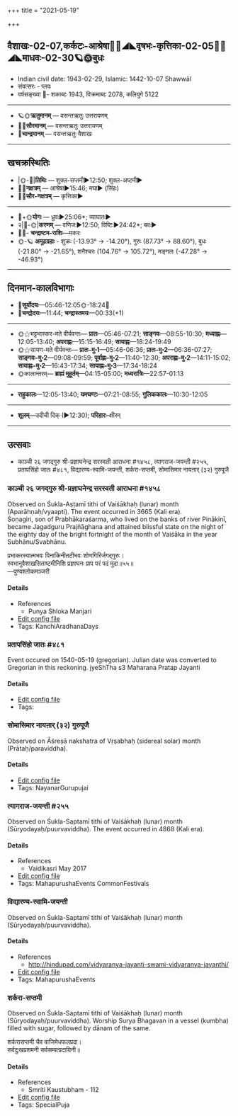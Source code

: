 +++
title = "2021-05-19"

+++
## वैशाखः-02-07,कर्कटः-आश्रेषा🌛🌌◢◣वृषभः-कृत्तिका-02-05🌌🌞◢◣माधवः-02-30🪐🌞बुधः
- Indian civil date: 1943-02-29, Islamic: 1442-10-07 Shawwāl
- संवत्सरः - प्लवः
- वर्षसङ्ख्या 🌛- शकाब्दः 1943, विक्रमाब्दः 2078, कलियुगे 5122
___________________
- 🪐🌞**ऋतुमानम्** — वसन्तऋतुः उत्तरायणम्
- 🌌🌞**सौरमानम्** — वसन्तऋतुः उत्तरायणम्
- 🌛**चान्द्रमानम्** — वसन्तऋतुः वैशाखः
___________________


## खचक्रस्थितिः
- |🌞-🌛|**तिथिः** — शुक्ल-सप्तमी►12:50; शुक्ल-अष्टमी►  
- 🌌🌛**नक्षत्रम्** — आश्रेषा►15:46; मघा► (सिंहः)  
- 🌌🌞**सौर-नक्षत्रम्** — कृत्तिका►  
___________________
- 🌛+🌞**योगः** — ध्रुवः►25:06*; व्याघातः►  
- २|🌛-🌞|**करणम्** — वणिजः►12:50; विष्टिः►24:42*; बवः►  
- 🌌🌛- **चन्द्राष्टम-राशिः**—मकरः  
- 🌞-🪐 **अमूढग्रहाः** - शुक्रः (-13.93° → -14.20°), गुरुः (87.73° → 88.60°), बुधः (-21.80° → -21.65°), शनैश्चरः (104.76° → 105.72°), मङ्गलः (-47.28° → -46.93°)
___________________


## दिनमान-कालविभागाः
- 🌅**सूर्योदयः**—05:46-12:05🌞️-18:24🌇  
- 🌛**चन्द्रोदयः**—11:44; **चन्द्रास्तमयः**—00:33(+1)  
___________________
- 🌞⚝भट्टभास्कर-मते वीर्यवन्तः— **प्रातः**—05:46-07:21; **साङ्गवः**—08:55-10:30; **मध्याह्नः**—12:05-13:40; **अपराह्णः**—15:15-16:49; **सायाह्नः**—18:24-19:49  
- 🌞⚝सायण-मते वीर्यवन्तः— **प्रातः-मु॰1**—05:46-06:36; **प्रातः-मु॰2**—06:36-07:27; **साङ्गवः-मु॰2**—09:08-09:59; **पूर्वाह्णः-मु॰2**—11:40-12:30; **अपराह्णः-मु॰2**—14:11-15:02; **सायाह्नः-मु॰2**—16:43-17:34; **सायाह्नः-मु॰3**—17:34-18:24  
- 🌞कालान्तरम्— **ब्राह्मं मुहूर्तम्**—04:15-05:00; **मध्यरात्रिः**—22:57-01:13  
___________________
- **राहुकालः**—12:05-13:40; **यमघण्टः**—07:21-08:55; **गुलिककालः**—10:30-12:05  
___________________
- **शूलम्**—उदीची दिक् (►12:30); **परिहारः**–क्षीरम्  
___________________

## उत्सवाः
- काञ्ची २६ जगद्गुरु श्री-प्रज्ञाघनेन्द्र सरस्वती आराधना #१४५८, त्यागराज-जयन्ती #२५५, प्रतापसिंहो जातः #४८१, विद्यारण्य-स्वामि-जयन्ती, शर्करा-सप्तमी, सोमासिमार नायऩार् (३२) गुरुपूजै
### काञ्ची २६ जगद्गुरु श्री-प्रज्ञाघनेन्द्र सरस्वती आराधना #१४५८

Observed on Śukla-Aṣṭamī tithi of Vaiśākhaḥ (lunar) month (Aparāhṇaḥ/vyaapti). The event occurred in 3665 (Kali era).  
Śoṇagiri, son of Prabhākaraśarma, who lived on the banks of river Pinākinī, became Jagadguru Prajñāghana and attained blissful state on the night of the eighty day of the bright fortnight of the month of Vaiśāka in the year Subhānu/Svabhānu.

प्रभाकरस्यात्मभवः पिनाकिनीतटीभवः शोणगिरिर्जगद्गुरुः।  
स्वभानुवैशाखसिताष्टमीनिशि प्रज्ञाघनः प्राप परं पदं मुदा॥५५॥  
—पुण्यश्लोकमञ्जरी



#### Details
- References
  - Punya Shloka Manjari
- [Edit config file](https://github.com/jyotisham/adyatithi/tree/master/mahApuruSha/kAnchI-maTha/lunar_month/tithi/02/08/kAJcI_26_jagadguru_zrI~prajJAghanEndra_sarasvatI_ArAdhanA.toml)
- Tags: KanchiAradhanaDays


### प्रतापसिंहो जातः #४८१

Event occured on 1540-05-19 (gregorian). Julian date was converted to Gregorian in this reckoning. jyeShTha s3 Maharana Pratap Jayanti

#### Details
- [Edit config file](https://github.com/jyotisham/adyatithi/tree/master/mahApuruSha/xatra-later/gregorian/day/05/19/pratApasiMho_jAtaH.toml)
- Tags: 


### सोमासिमार नायऩार् (३२) गुरुपूजै

Observed on Āśreṣā nakshatra of Vṛṣabhaḥ (sidereal solar) month (Prātaḥ/paraviddha). 

#### Details
- [Edit config file](https://github.com/jyotisham/adyatithi/tree/master/mahApuruSha/nAyanAr/sidereal_solar_month/nakshatra/02/09/sOmAsimAra_nAyan2Ar_%2832%29_gurupUjai.toml)
- Tags: NayanarGurupujai


### त्यागराज-जयन्ती #२५५

Observed on Śukla-Saptamī tithi of Vaiśākhaḥ (lunar) month (Sūryodayaḥ/puurvaviddha). The event occurred in 4868 (Kali era).  


#### Details
- References
  - Vaidikasri May 2017
- [Edit config file](https://github.com/jyotisham/adyatithi/tree/master/mahApuruSha/sangIta-kRt/lunar_month/tithi/02/07/tyAgarAja~jayantI.toml)
- Tags: MahapurushaEvents CommonFestivals


### विद्यारण्य-स्वामि-जयन्ती

Observed on Śukla-Saptamī tithi of Vaiśākhaḥ (lunar) month (Sūryodayaḥ/puurvaviddha). 

#### Details
- References
  - http://hindupad.com/vidyaranya-jayanti-swami-vidyaranya-jayanthi/
- [Edit config file](https://github.com/jyotisham/adyatithi/tree/master/mahApuruSha/kAnchI-maTha/lunar_month/tithi/02/07/vidyAraNya-svAmI~jayantI.toml)
- Tags: MahapurushaEvents


### शर्करा-सप्तमी

Observed on Śukla-Saptamī tithi of Vaiśākhaḥ (lunar) month (Sūryodayaḥ/puurvaviddha). Worship Surya Bhagavan in a vessel (kumbha) filled with sugar, followed by dānam of the same.

शर्करासप्तमी चैव वाजिमेधफलप्रदा।  
सर्वदुःखप्रशमनी सर्वसम्पत्प्रदायिनी॥



#### Details
- References
  - Smriti Kaustubham - 112
- [Edit config file](https://github.com/jyotisham/adyatithi/tree/master/general/lunar_month/tithi/02/07/zarkarA-saptamI.toml)
- Tags: SpecialPuja


